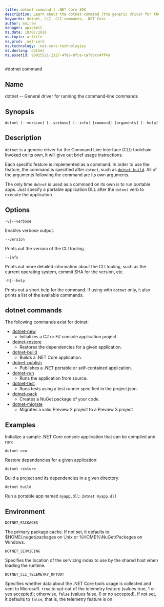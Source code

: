 ```yaml
---
title: dotnet command | .NET Core SDK
description: Learn about the dotnet command (the generic driver for the .NET Core CLI tools) and its usage.  
keywords: dotnet, CLI, CLI commands, .NET Core
author: mairaw
manager: wpickett
ms.date: 10/07/2016
ms.topic: article
ms.prod: .net-core
ms.technology: .net-core-technologies
ms.devlang: dotnet
ms.assetid: 93015521-2127-4fe9-8fce-ca79bcc4ff49
---
```


#dotnet command

## Name

dotnet -- General driver for running the command-line commands

## Synopsis

`dotnet [--version] [--verbose] [--info] [command] [arguments] [--help]`

## Description
`dotnet` is a generic driver for the Command Line Interface (CLI) toolchain. Invoked on its own, it will give out brief usage instructions. 

Each specific feature is implemented as a command. In order to use the feature, the command is specified after `dotnet`, such as [`dotnet build`](dotnet-build.md). All of the arguments following the command are its own arguments. 

The only time `dotnet` is used as a command on its own is to run portable apps. Just specify a portable application DLL after the `dotnet` verb to execute the application.    

## Options

`-v|--verbose`

Enables verbose output.

`--version`

Prints out the version of the CLI tooling.

`--info`

Prints out more detailed information about the CLI tooling, such as the current operating system, commit SHA for the version, etc. 

`-h|--help`

Prints out a short help for the command. If using with `dotnet` only, it also prints a list of the available commands.  

## dotnet commands

The following commands exist for dotnet:

* [dotnet-new](dotnet-new.md)
   * Initializes a C# or F# console application project.
* [dotnet-restore](dotnet-restore.md)
  * Restores the dependencies for a given application. 
* [dotnet-build](dotnet-build.md)
  * Builds a .NET Core application.
* [dotnet-publish](dotnet-publish.md)
   * Publishes a .NET portable or self-contained application.
* [dotnet-run](dotnet-run.md)
   * Runs the application from source.
* [dotnet-test](dotnet-test.md)
   * Runs tests using a test runner specified in the project.json.
* [dotnet-pack](dotnet-pack.md)
   * Creates a NuGet package of your code.
* [dotnet-migrate](dotnet-migrate.md)
   * Migrates a valid Preview 2 project to a Preview 3 project

## Examples

Initialize a sample .NET Core console application that can be compiled and run:

`dotnet new`

Restore dependencies for a given application:

`dotnet restore`

Build a project and its dependencies in a given directory: 

`dotnet build`

Run a portable app named `myapp.dll`:
`dotnet myapp.dll`

## Environment 

`DOTNET_PACKAGES`

The primary package cache. If not set, it defaults to $HOME/.nuget/packages on Unix or %HOME%\NuGet\Packages on Windows.

`DOTNET_SERVICING`

Specifies the location of the servicing index to use by the shared host when loading the runtime.

`DOTNET_CLI_TELEMETRY_OPTOUT`

Specifies whether data about the .NET Core tools usage is collected and sent to Microsoft. `true` to opt-out of the telemetry feature (values true, 1 or yes accepted); otherwise, `false` (values false, 0 or no accepted). If not set, it defaults to `false`, that is, the telemetry feature is on.
